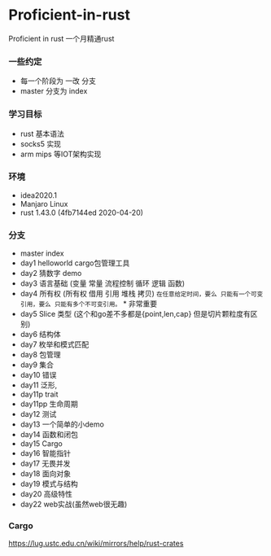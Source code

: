 # Proficient-in-rust
Proficient in rust 一个月精通rust

### 一些约定
- 每一个阶段为 一改 分支  
- master 分支为 index

### 学习目标
- rust 基本语法
- socks5 实现
- arm  mips 等IOT架构实现

### 环境
- idea2020.1 
- Manjaro Linux
- rust 1.43.0 (4fb7144ed 2020-04-20)


### 分支
- master  index
- day1    helloworld cargo包管理工具
- day2    猜数字 demo
- day3    语言基础 (变量 常量 流程控制  循环 逻辑  函数)
- day4    所有权  (所有权 借用 引用 堆栈 拷贝) `在任意给定时间，要么 只能有一个可变引用，要么 只能有多个不可变引用。` * 非常重要  
- day5    Slice 类型 (这个和go差不多都是{point,len,cap} 但是切片颗粒度有区别)
- day6    结构体
- day7    枚举和模式匹配
- day8    包管理
- day9    集合
- day10   错误
- day11   泛形,
- day11p  trait
- day11pp 生命周期
- day12   测试
- day13   一个简单的小demo
- day14   函数和闭包
- day15   Cargo
- day16   智能指针
- day17   无畏并发
- day18   面向对象
- day19   模式与结构
- day20   高级特性
- day22   web实战(虽然web很无趣)
### Cargo
https://lug.ustc.edu.cn/wiki/mirrors/help/rust-crates